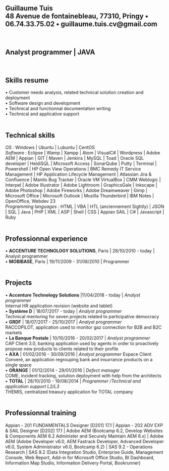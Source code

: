 <!-- <!DOCTYPE html> -->
<html lang="en">
<head>
	<link href="//maxcdn.bootstrapcdn.com/font-awesome/4.2.0/css/font-awesome.min.css" rel="stylesheet">
	<link rel="stylesheet" href="../UI-Flag-master/flag.css">
</head>
<body>

<h2>Guillaume Tuis <br />
48 Avenue de fontainebleau, 77310, Pringy &bull; 06.74.33.75.02 &bull; guillaume.tuis.cv@gmail.com</h2>
<br />
<h2>Analyst programmer | JAVA</h2>
<br />
<h2>Skills resume</h2>
&bull; Customer needs analysis, related technical solution creation and deployment<br />
&bull; Software design and development <br />
&bull; Technical and functionnal documentation writing <br />
&bull; Technical and applicative support 
<br />
<br />
<h2>Technical skills</h2>
<i>OS :</i> Windows | Ubuntu | Lubuntu | CentOS <br />
<i>Software :</i> Eclipse | Wamp |  Xampp | Atom | VisualC# | Wordpress | Adobe AEM | Appian | GIT | Maven | Jenkins | MySQL | Toad | Oracle SQL developer | HeidiSQL | Microsoft Access | SonarQube | Putty | Terminal | Powershell | HP Open View Operations | BMC Remedy IT Service Management | HP Application Lifecycle Management | Atlassian Jira & Confluence | Mantis Bug Tracker | Oracle VM VirtualBox | CMM Weblogic | Interpel | Adobe Illustrator | Adobe Lightroom |  GraphicsGale | Inkscape | Adobe Photoshop | Adobe Fireworks | Adobe Dreamweaver | Gimp | Microsoft Office | Microsoft Outlook | Mozilla Thunderbird | IBM Notes | OpenOffice, Webdev 23 <br />
<i>Programming languages :</i> HTML | VBA | HTL (anciennement Sightly) | JSON | SQL | Java | PHP | XML | ASP | Shell | CSS | Appian SAIL | C# | Javascript | Ruby
<br />
<br />
<h2>Professionnal experience</h2>
&bull; <b>ACCENTURE TECHNOLOGY SOLUTIONS</b>, Paris | 28/10/2010 - today | Analyst programmer <br />
&bull; <b>MOBIBASE</b>, Paris | 19/11/2009 - 31/08/2010 | Programmer
<br />
<br />
<h2>Projects</h2>
&bull; <b>Accenture Technology Solutions</b> |11/04/2018 - today | <i>Analyst programmer</i> <br />
Internal HR application revision (website and tablet) <br />
&bull; <b>Syst&egrave;me D</b> | 18/07/2017 - today | <i>Analyst programmer</i> <br />
Technical mentoring for seven projects related to participative democracy <br />
&bull; <b>GRDF</b> | 18/07/2017 - 25/10/2017 | <i>Analyst programmer</i> <br />
RACCOPILOT, application used to monitor gaz connection for B2B and B2C markets <br />
&bull; <b>La Banque Postale</b> | 10/10/2016 - 20/02/2017 | <i>Analyst programmer</i> <br />
CAP Client 3.0, banking application used by agents in order to proactively propose new products to clients related to their profile <br />
&bull; <b>AXA</b> | 01/02/2016 - 30/09/2016 | <i>Analyst programmer</i>
Espace Client Conver&eacute;, an application regrouping bank and insurrance products on a single space <br />
&bull; <b>ORANGE</b> | 01/12/2014 - 29/01/2016 | <i>Defect manager</i> <br />
COME, incident tracking, solution deployment with help from the architects <br />
&bull; <b>TOTAL</b> | 28/10/2010 - 19/08/2014 | <i>Programmer /Technical and application support L2/L3</i> <br />
THEMIS, centralized treasury application for TOTAL company
<br />
<br />
<h2>Professionnal training</h2>
Appian - 201 FUNDAMENTALS Designer [D201] 17.1 | Appian - 202 ADV EXP & SAIL Designer [D202] 17.1 | Adobe AEM (Bootcamp 6.2, Develop Websites & Components AEM 6.2 Administer and Securely Maintain AEM 6.x) | Adobe AEM (Adobe Developer v6.0, AEM Fastrack Developer, Advanced Developer v6.0, System Administrator v6.0, Bootcamp 6.2) | SAS 9.2 - Operations Research | SAS 9.2 (Data Integration Studio, Enterprise Guide, Management Console, Web Report, Add-in for Microsoft Office Studio, BI Dashboard, Information Map Studio, Information Delivery Portal, Bookrunner)
</body>
</html>
